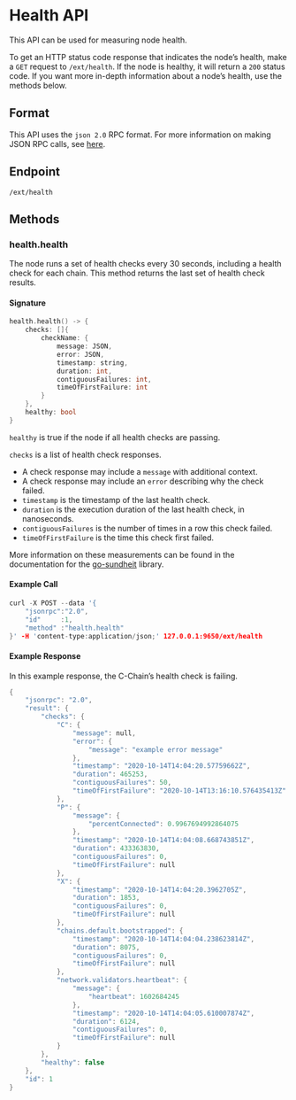 # Health API

This API can be used for measuring node health.

To get an HTTP status code response that indicates the node’s health, make a `GET` request to `/ext/health`. If the node is healthy, it will return a `200` status code. If you want more in-depth information about a node’s health, use the methods below.

## Format

This API uses the `json 2.0` RPC format. For more information on making JSON RPC calls, see [here](issuing-api-calls.md).

## Endpoint

```text
/ext/health
```

## Methods

### health.health

The node runs a set of health checks every 30 seconds, including a health check for each chain. This method returns the last set of health check results.

#### **Signature**

```cpp
health.health() -> {
    checks: []{
        checkName: {
            message: JSON,
            error: JSON,
            timestamp: string,
            duration: int,
            contiguousFailures: int,
            timeOfFirstFailure: int
        }
    },
    healthy: bool
}
```

`healthy` is true if the node if all health checks are passing.

`checks` is a list of health check responses.

* A check response may include a `message` with additional context.
* A check response may include an `error` describing why the check failed.
* `timestamp` is the timestamp of the last health check.
* `duration` is the execution duration of the last health check, in nanoseconds.
* `contiguousFailures` is the number of times in a row this check failed.
* `timeOfFirstFailure` is the time this check first failed.

More information on these measurements can be found in the documentation for the [go-sundheit](https://github.com/AppsFlyer/go-sundheit) library.

#### **Example Call**

```cpp
curl -X POST --data '{
    "jsonrpc":"2.0",
    "id"     :1,
    "method" :"health.health"
}' -H 'content-type:application/json;' 127.0.0.1:9650/ext/health
```

#### **Example Response**

In this example response, the C-Chain’s health check is failing.

```cpp
{
    "jsonrpc": "2.0",
    "result": {
        "checks": {
            "C": {
                "message": null,
                "error": {
                    "message": "example error message"
                },
                "timestamp": "2020-10-14T14:04:20.57759662Z",
                "duration": 465253,
                "contiguousFailures": 50,
                "timeOfFirstFailure": "2020-10-14T13:16:10.576435413Z"
            },
            "P": {
                "message": {
                    "percentConnected": 0.9967694992864075
                },
                "timestamp": "2020-10-14T14:04:08.668743851Z",
                "duration": 433363830,
                "contiguousFailures": 0,
                "timeOfFirstFailure": null
            },
            "X": {
                "timestamp": "2020-10-14T14:04:20.3962705Z",
                "duration": 1853,
                "contiguousFailures": 0,
                "timeOfFirstFailure": null
            },
            "chains.default.bootstrapped": {
                "timestamp": "2020-10-14T14:04:04.238623814Z",
                "duration": 8075,
                "contiguousFailures": 0,
                "timeOfFirstFailure": null
            },
            "network.validators.heartbeat": {
                "message": {
                    "heartbeat": 1602684245
                },
                "timestamp": "2020-10-14T14:04:05.610007874Z",
                "duration": 6124,
                "contiguousFailures": 0,
                "timeOfFirstFailure": null
            }
        },
        "healthy": false
    },
    "id": 1
}
```
